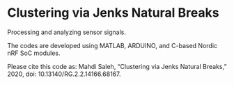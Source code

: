 # Clustering via Jenks Natural Breaks

Processing and analyzing sensor signals.   

The codes are developed using MATLAB, ARDUINO, and C-based Nordic nRF SoC modules.

Please cite this code as: Mahdi Saleh, “Clustering via Jenks Natural Breaks,” 2020, doi: 10.13140/RG.2.2.14166.68167.    
